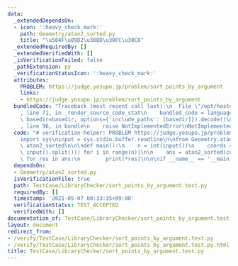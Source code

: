 ```yaml
---
data:
  _extendedDependsOn:
  - icon: ':heavy_check_mark:'
    path: Geometry/atan2_sorted.py
    title: "\u504F\u89D2\u30BD\u30FC\u30C8"
  _extendedRequiredBy: []
  _extendedVerifiedWith: []
  _isVerificationFailed: false
  _pathExtension: py
  _verificationStatusIcon: ':heavy_check_mark:'
  attributes:
    PROBLEM: https://judge.yosupo.jp/problem/sort_points_by_argument
    links:
    - https://judge.yosupo.jp/problem/sort_points_by_argument
  bundledCode: "Traceback (most recent call last):\n  File \"/opt/hostedtoolcache/Python/3.9.5/x64/lib/python3.9/site-packages/onlinejudge_verify/documentation/build.py\"\
    , line 71, in _render_source_code_stat\n    bundled_code = language.bundle(stat.path,\
    \ basedir=basedir, options={'include_paths': [basedir]}).decode()\n  File \"/opt/hostedtoolcache/Python/3.9.5/x64/lib/python3.9/site-packages/onlinejudge_verify/languages/python.py\"\
    , line 96, in bundle\n    raise NotImplementedError\nNotImplementedError\n"
  code: "# verification-helper: PROBLEM https://judge.yosupo.jp/problem/sort_points_by_argument\n\
    import sys\ninput = sys.stdin.buffer.readline\n\nfrom Geometry.atan2_sorted import\
    \ atan2_sorted\n\n\ndef main():\n    n = int(input())\n    coords = [list(map(int,\
    \ input().split())) for i in range(n)]\n\n    ans = atan2_sorted(coords)\n   \
    \ for res in ans:\n        print(*res)\n\n\nif __name__ == '__main__':\n    main()\n"
  dependsOn:
  - Geometry/atan2_sorted.py
  isVerificationFile: true
  path: TestCase/LibraryChecker/sort_points_by_argument.test.py
  requiredBy: []
  timestamp: '2021-05-07 00:33:35+09:00'
  verificationStatus: TEST_ACCEPTED
  verifiedWith: []
documentation_of: TestCase/LibraryChecker/sort_points_by_argument.test.py
layout: document
redirect_from:
- /verify/TestCase/LibraryChecker/sort_points_by_argument.test.py
- /verify/TestCase/LibraryChecker/sort_points_by_argument.test.py.html
title: TestCase/LibraryChecker/sort_points_by_argument.test.py
---
```

